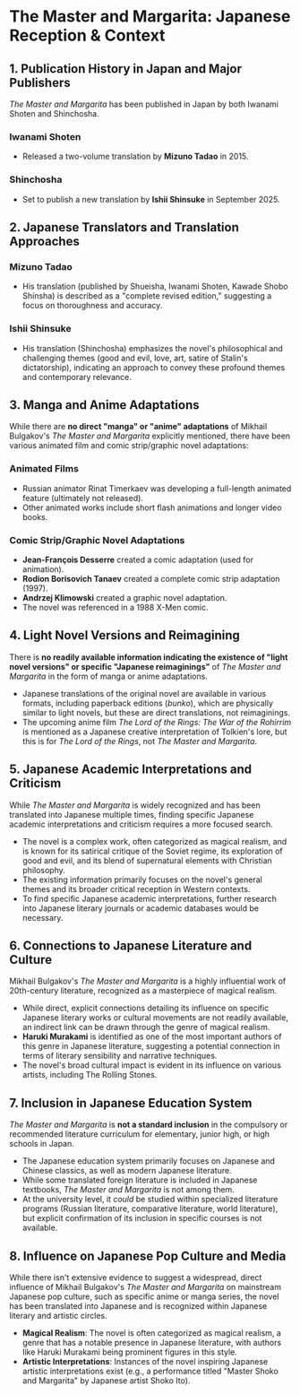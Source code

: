 # The Master and Margarita: Japanese Reception & Context

## 1. Publication History in Japan and Major Publishers

*The Master and Margarita* has been published in Japan by both Iwanami Shoten and Shinchosha.

### Iwanami Shoten
*   Released a two-volume translation by **Mizuno Tadao** in 2015.

### Shinchosha
*   Set to publish a new translation by **Ishii Shinsuke** in September 2025.

## 2. Japanese Translators and Translation Approaches

### Mizuno Tadao
*   His translation (published by Shueisha, Iwanami Shoten, Kawade Shobo Shinsha) is described as a "complete revised edition," suggesting a focus on thoroughness and accuracy.

### Ishii Shinsuke
*   His translation (Shinchosha) emphasizes the novel's philosophical and challenging themes (good and evil, love, art, satire of Stalin's dictatorship), indicating an approach to convey these profound themes and contemporary relevance.

## 3. Manga and Anime Adaptations

While there are **no direct "manga" or "anime" adaptations** of Mikhail Bulgakov's *The Master and Margarita* explicitly mentioned, there have been various animated film and comic strip/graphic novel adaptations:

### Animated Films
*   Russian animator Rinat Timerkaev was developing a full-length animated feature (ultimately not released).
*   Other animated works include short flash animations and longer video books.

### Comic Strip/Graphic Novel Adaptations
*   **Jean-François Desserre** created a comic adaptation (used for animation).
*   **Rodion Borisovich Tanaev** created a complete comic strip adaptation (1997).
*   **Andrzej Klimowski** created a graphic novel adaptation.
*   The novel was referenced in a 1988 X-Men comic.

## 4. Light Novel Versions and Reimagining

There is **no readily available information indicating the existence of "light novel versions" or specific "Japanese reimaginings"** of *The Master and Margarita* in the form of manga or anime adaptations.

*   Japanese translations of the original novel are available in various formats, including paperback editions (*bunko*), which are physically similar to light novels, but these are direct translations, not reimaginings.
*   The upcoming anime film *The Lord of the Rings: The War of the Rohirrim* is mentioned as a Japanese creative interpretation of Tolkien's lore, but this is for *The Lord of the Rings*, not *The Master and Margarita*.

## 5. Japanese Academic Interpretations and Criticism

While *The Master and Margarita* is widely recognized and has been translated into Japanese multiple times, finding specific Japanese academic interpretations and criticism requires a more focused search.

*   The novel is a complex work, often categorized as magical realism, and is known for its satirical critique of the Soviet regime, its exploration of good and evil, and its blend of supernatural elements with Christian philosophy.
*   The existing information primarily focuses on the novel's general themes and its broader critical reception in Western contexts.
*   To find specific Japanese academic interpretations, further research into Japanese literary journals or academic databases would be necessary.

## 6. Connections to Japanese Literature and Culture

Mikhail Bulgakov's *The Master and Margarita* is a highly influential work of 20th-century literature, recognized as a masterpiece of magical realism.

*   While direct, explicit connections detailing its influence on specific Japanese literary works or cultural movements are not readily available, an indirect link can be drawn through the genre of magical realism.
*   **Haruki Murakami** is identified as one of the most important authors of this genre in Japanese literature, suggesting a potential connection in terms of literary sensibility and narrative techniques.
*   The novel's broad cultural impact is evident in its influence on various artists, including The Rolling Stones.

## 7. Inclusion in Japanese Education System

*The Master and Margarita* is **not a standard inclusion** in the compulsory or recommended literature curriculum for elementary, junior high, or high schools in Japan.

*   The Japanese education system primarily focuses on Japanese and Chinese classics, as well as modern Japanese literature.
*   While some translated foreign literature is included in Japanese textbooks, *The Master and Margarita* is not among them.
*   At the university level, it *could* be studied within specialized literature programs (Russian literature, comparative literature, world literature), but explicit confirmation of its inclusion in specific courses is not available.

## 8. Influence on Japanese Pop Culture and Media

While there isn't extensive evidence to suggest a widespread, direct influence of Mikhail Bulgakov's *The Master and Margarita* on mainstream Japanese pop culture, such as specific anime or manga series, the novel has been translated into Japanese and is recognized within Japanese literary and artistic circles.

*   **Magical Realism**: The novel is often categorized as magical realism, a genre that has a notable presence in Japanese literature, with authors like Haruki Murakami being prominent figures in this style.
*   **Artistic Interpretations**: Instances of the novel inspiring Japanese artistic interpretations exist (e.g., a performance titled "Master Shoko and Margarita" by Japanese artist Shoko Ito).